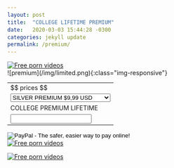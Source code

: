 ```yaml
---
layout: post
title:  "COLLEGE LIFETIME PREMIUM"
date:   2020-03-03 15:44:28 -0300
categories: jekyll update
permalink: /premium/
---
```


<div>
<a onclick="setUtmSource(event, this)" href="http://www.pornhub.com?utm_source=domain&utm_medium=banner-paid&utm_campaign=hubtraffic_mrselfxddd" id="rt_aff_banner_512" border="0" target="_blank"><img alt="Free porn videos" border="0" src="https://www.hubtraffic.com/_affiliate/banners/1543860001.png"/></a>
</div>
<div>
<span>
![premium](/img/limited.png){:class="img-responsive"}
</span>
<form action="https://www.paypal.com/cgi-bin/webscr" method="post" target="_top">
<input type="hidden" name="cmd" value="_s-xclick">
<input type="hidden" name="hosted_button_id" value="UVZCU275BLJ34">
<table>
<tr><td><input type="hidden" name="on0" value="$$ prices $$">$$ prices $$</td></tr><tr><td><select name="os0">
	<option value="SILVER PREMIUM">SILVER PREMIUM $9,99 USD</option>
	<option value="GOLD PREMIUM">GOLD PREMIUM $49,99 USD</option>
	<option value="DIAMOND PREMIUM">DIAMOND PREMIUM $99,99 USD</option>
</select> </td></tr>
<tr><td><input type="hidden" name="on1" value="COLLEGE PREMIUM LIFETIME">COLLEGE PREMIUM LIFETIME</td></tr><tr><td><input type="text" name="os1" maxlength="200"></td></tr>
</table>
<input type="hidden" name="currency_code" value="USD">
<input type="image" src="https://www.paypalobjects.com/en_US/i/btn/btn_paynowCC_LG.gif" border="0" name="submit" alt="PayPal - The safer, easier way to pay online!">
<img alt="" border="0" src="https://www.paypalobjects.com/pt_BR/i/scr/pixel.gif" width="1" height="1">
</form>
</div>
<div>
<a onclick="setUtmSource(event, this)" href="http://www.pornhub.com?utm_source=domain&utm_medium=banner-paid&utm_campaign=hubtraffic_mrselfxddd" id="rt_aff_banner_512" border="0" target="_blank"><img alt="Free porn videos" border="0" src="https://www.hubtraffic.com/_affiliate/banners/1543860001.png"/></a>
</div>

<span><a onclick="setUtmSource(event, this)" href="http://www.pornhub.com/video/search?search=femdom&utm_source=domain&utm_medium=banner-paid&utm_campaign=hubtraffic_mrselfxddd" id="rt_aff_banner_550" border="0" target="_blank"><img alt="Free porn videos" border="0" src="https://www.hubtraffic.com/_affiliate/banners/1544217303.png"/></a></span>
